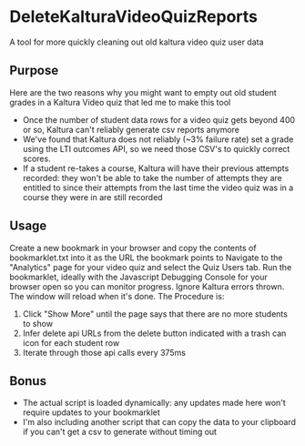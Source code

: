 # DeleteKalturaVideoQuizReports
A tool for more quickly cleaning out old kaltura video quiz user data

## Purpose
Here are the two reasons why you might want to empty out old student grades in a Kaltura Video quiz that led me to make this tool
* Once the number of student data rows for a video quiz gets beyond 400 or so, Kaltura can't reliably generate csv reports anymore
* We've found that Kaltura does not reliably (~3% failure rate) set a grade using the LTI outcomes API, so we need those CSV's to quickly correct scores.
* If a student re-takes a course, Kaltura will have their previous attempts recorded: they won't be able to take the number of attempts they are entitled to since their attempts from the last time the video quiz was in a course they were in are still recorded

## Usage
Create a new bookmark in your browser and copy the contents of bookmarklet.txt into it as the URL the bookmark points to
Navigate to the "Analytics" page for your video quiz and select the Quiz Users tab.
Run the bookmarklet, ideally with the Javascript Debugging Console for your browser open so you can monitor progress. Ignore Kaltura errors thrown. The window will reload when it's done.
The Procedure is:
1. Click "Show More" until the page says that there are no more students to show
2. Infer delete api URLs from the delete button indicated with a trash can icon for each student row
3. Iterate through those api calls every 375ms

## Bonus
* The actual script is loaded dynamically: any updates made here won't require updates to your bookmarklet
* I'm also including another script that can copy the data to your clipboard if you can't get a csv to generate without timing out